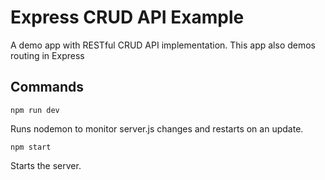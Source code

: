 # Express CRUD API Example
A demo app with RESTful  CRUD API implementation.
This app also demos routing in Express

## Commands
```
npm run dev
```
Runs nodemon to monitor server.js changes and restarts on an update.
```
npm start
```
Starts the server.
